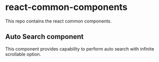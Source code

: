 # react-common-components
This repo contains the react common components.
## Auto Search component
This component provides capability to perform auto search with infinite scrollable option.
